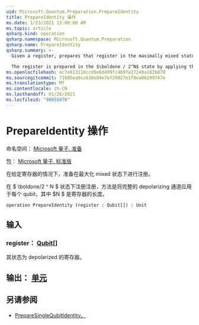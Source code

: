 ```yaml
---
uid: Microsoft.Quantum.Preparation.PrepareIdentity
title: PrepareIdentity 操作
ms.date: 1/23/2021 12:00:00 AM
ms.topic: article
qsharp.kind: operation
qsharp.namespace: Microsoft.Quantum.Preparation
qsharp.name: PrepareIdentity
qsharp.summary: >-
  Given a register, prepares that register in the maximally mixed state.

  The register is prepared in the $\boldone / 2^N$ state by applying the complete depolarizing channel to each qubit, where $N$ is the length of the register.
ms.openlocfilehash: ec7e813110ccd9e6d499fc469fa27249a182b870
ms.sourcegitcommit: 71605ea9cc630e84e7ef29027e1f0ea06299747e
ms.translationtype: MT
ms.contentlocale: zh-CN
ms.lasthandoff: 01/26/2021
ms.locfileid: "98855876"
---
```

# <a name="prepareidentity-operation"></a>PrepareIdentity 操作

命名空间： [Microsoft 量子. 准备](xref:Microsoft.Quantum.Preparation)

包： [Microsoft 量子. 标准版](https://nuget.org/packages/Microsoft.Quantum.Standard)


在给定寄存器的情况下，准备在最大化 mixed 状态下进行注册。

在 $ \boldone/2 ^ N $ 状态下注册注册，方法是将完整的 depolarizing 通道应用于每个 qubit，其中 $N $ 是寄存器的长度。

```qsharp
operation PrepareIdentity (register : Qubit[]) : Unit
```


## <a name="input"></a>输入

### <a name="register--qubit"></a>register： [Qubit](xref:microsoft.quantum.lang-ref.qubit)[]

其状态为 depolarized 的寄存器。



## <a name="output--unit"></a>输出： [单元](xref:microsoft.quantum.lang-ref.unit)



## <a name="see-also"></a>另请参阅

- [PrepareSingleQubitIdentity。](xref:Microsoft.Quantum.Preparation.PrepareSingleQubitIdentity)